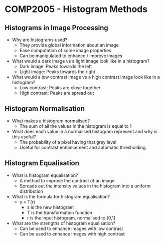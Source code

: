 # COMP2005 - Histogram Methods

## Histograms in Image Processing

- Why are histograms used?
    - They provide global information about an image
    - Ease computation of some image properties
    - Can be manipulated to enhance / improve images
- What would a dark image vs a light image look like in a histogram?
    - Dark image: Peaks towards the left
    - Light image: Peaks towards the right
- What would a low contrast image vs a high contrast image look like in a histogram?
    - Low contrast: Peaks are close together
    - High contrast: Peaks are spread out

## Histogram Normalisation

- What makes a histogram normalised?
    - The sum of all the values in the histogram is equal to 1
- What does each value in a normalised histogram represent and why is this useful?
    - The probability of a pixel having that grey level
    - Useful for contrast enhancement and automatic thresholding

## Histogram Equalisation

- What is histogram equalisation?
    - A method to improve the contrast of an image
    - Spreads out the intensity values in the histogram into a uniform distribution
- What is the formula for histogram equalisation?
    - s = T(r)
        - s is the new histogram
        - T is the transformation function
        - r is the input histogram, normalised to [0,1]
- What are the strengths of histogram equalisation?
    - Can be used to enhance images with low contrast
    - Can be used to enhance images with high contrast
